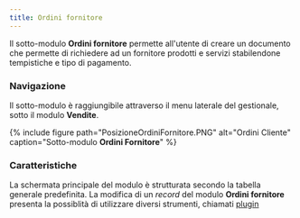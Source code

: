 ```yaml
---
title: Ordini fornitore
---
```


Il sotto-modulo **Ordini fornitore** permette all'utente di creare un documento che permette di richiedere ad un fornitore prodotti e servizi stabilendone tempistiche e tipo di pagamento.

### Navigazione
Il sotto-modulo è raggiungibile attraverso il menu laterale del gestionale, sotto il modulo **Vendite**. 

{% include figure path="PosizioneOrdiniFornitore.PNG" alt="Ordini Cliente" caption="Sotto-modulo **Ordini Fornitore**" %}

### Caratteristiche

La schermata principale del modulo è strutturata secondo la tabella generale predefinita. La modifica di un *record* del modulo **Ordini fornitore** presenta la possiblità di utilizzare diversi strumenti, chiamati [plugin](plugin.md)
